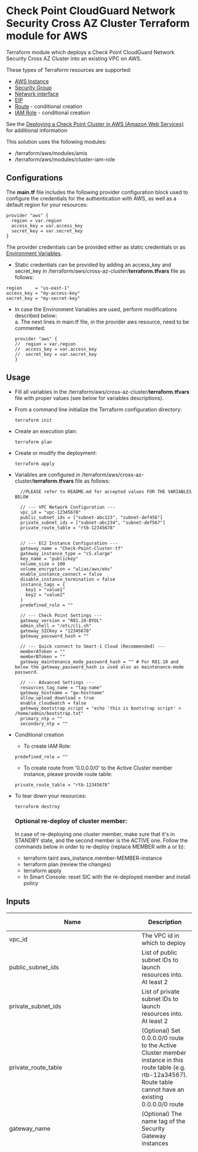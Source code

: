 # Check Point CloudGuard Network Security Cross AZ Cluster Terraform module for AWS

Terraform module which deploys a Check Point CloudGuard Network Security Cross AZ Cluster into an existing VPC on AWS.

These types of Terraform resources are supported:
* [AWS Instance](https://www.terraform.io/docs/providers/aws/r/instance.html)
* [Security Group](https://www.terraform.io/docs/providers/aws/r/security_group.html)
* [Network interface](https://www.terraform.io/docs/providers/aws/r/network_interface.html)
* [EIP](https://www.terraform.io/docs/providers/aws/r/eip.html)
* [Route](https://www.terraform.io/docs/providers/aws/r/route.html) - conditional creation
* [IAM Role](https://www.terraform.io/docs/providers/aws/r/iam_role.html) - conditional creation

See the [Deploying a Check Point Cluster in AWS (Amazon Web Services)](https://sc1.checkpoint.com/documents/IaaS/WebAdminGuides/EN/CP_CloudGuard_for_AWS_Cross_AZ_Cluster/Default.htm) for additional information

This solution uses the following modules:
- /terraform/aws/modules/amis
- /terraform/aws/modules/cluster-iam-role


## Configurations

The **main.tf** file includes the following provider configuration block used to configure the credentials for the authentication with AWS, as well as a default region for your resources:
```
provider "aws" {
  region = var.region
  access_key = var.access_key
  secret_key = var.secret_key
}
```
The provider credentials can be provided either as static credentials or as [Environment Variables](https://registry.terraform.io/providers/hashicorp/aws/latest/docs#environment-variables).
- Static credentials can be provided by adding an access_key and secret_key in /terraform/aws/cross-az-cluster/**terraform.tfvars** file as follows:
```
region     = "us-east-1"
access_key = "my-access-key"
secret_key = "my-secret-key"
```
- In case the Environment Variables are used, perform modifications described below:<br/>
  a. The next lines in main.tf file, in the provider aws resource, need to be commented:
  ```
  provider "aws" {
  //  region = var.region
  //  access_key = var.access_key
  //  secret_key = var.secret_key
  }
  ```

## Usage
- Fill all variables in the /terraform/aws/cross-az-cluster/**terraform.tfvars** file with proper values (see below for variables descriptions).
- From a command line initialize the Terraform configuration directory:
    ```
    terraform init
    ```
- Create an execution plan:
    ```
    terraform plan
    ```
- Create or modify the deployment:
    ```
    terraform apply
    ```
  
- Variables are configured in /terraform/aws/cross-az-cluster/**terraform.tfvars** file as follows:

  ```
    //PLEASE refer to README.md for accepted values FOR THE VARIABLES BELOW

    // --- VPC Network Configuration ---
    vpc_id = "vpc-12345678"
    public_subnet_ids = ["subnet-abc123", "subnet-def456"]
    private_subnet_ids = ["subnet-abc234", "subnet-def567"]
    private_route_table = "rtb-12345678"
  

    // --- EC2 Instance Configuration ---
    gateway_name = "Check-Point-Cluster-tf"
    gateway_instance_type = "c5.xlarge"
    key_name = "publickey"
    volume_size = 100
    volume_encryption = "alias/aws/ebs"
    enable_instance_connect = false
    disable_instance_termination = false
    instance_tags = {
      key1 = "value1"
      key2 = "value2"
    }
    predefined_role = ""

    // --- Check Point Settings ---
    gateway_version = "R81.20-BYOL"
    admin_shell = "/etc/cli.sh"
    gateway_SICKey = "12345678"
    gateway_password_hash = ""
  
    // --- Quick connect to Smart-1 Cloud (Recommended) ---
    memberAToken = ""
    memberBToken = ""
    gateway_maintenance_mode_password_hash = "" # For R81.10 and below the gateway_password_hash is used also as maintenance-mode password.

    // --- Advanced Settings ---
    resources_tag_name = "tag-name"
    gateway_hostname = "gw-hostname"
    allow_upload_download = true
    enable_cloudwatch = false
    gateway_bootstrap_script = "echo 'this is bootstrap script' > /home/admin/bootstrap.txt"
    primary_ntp = ""
    secondary_ntp = ""
  ```

- Conditional creation
  - To create IAM Role:
  ```
  predefined_role = ""
  ```
  - To create route from '0.0.0.0/0' to the Active Cluster member instance, please provide route table:
  ```
  private_route_table = "rtb-12345678"
  ```
- To tear down your resources:
    ```
    terraform destroy
    ```
  ### Optional re-deploy of cluster member:
  In case of re-deploying one cluster member, make sure that it's in STANDBY state, and the second member is the ACTIVE one.
  Follow the commands below in order to re-deploy (replace MEMBER with a or b):
  - terraform taint aws_instance.member-MEMBER-instance
  - terraform plan (review the changes)
  - terraform apply
  - In Smart Console: reset SIC with the re-deployed member and install policy

## Inputs
| Name                         | Description                                                                                                                                                                                                              | Type         | Allowed values                                                                                                                                                                                                                                                                                                                                                                                                                                                                                                                                                                                                                                                                                                                                                                                                                                                                                                                                                                                                                                                                                                                                                                                                                                                                                                                                                                                                                                                                                                                                                                                                                                                                                                                                                                                                                                                                                                                                                                                                                                                                                     | Default                | Required |
|------------------------------|--------------------------------------------------------------------------------------------------------------------------------------------------------------------------------------------------------------------------|--------------|----------------------------------------------------------------------------------------------------------------------------------------------------------------------------------------------------------------------------------------------------------------------------------------------------------------------------------------------------------------------------------------------------------------------------------------------------------------------------------------------------------------------------------------------------------------------------------------------------------------------------------------------------------------------------------------------------------------------------------------------------------------------------------------------------------------------------------------------------------------------------------------------------------------------------------------------------------------------------------------------------------------------------------------------------------------------------------------------------------------------------------------------------------------------------------------------------------------------------------------------------------------------------------------------------------------------------------------------------------------------------------------------------------------------------------------------------------------------------------------------------------------------------------------------------------------------------------------------------------------------------------------------------------------------------------------------------------------------------------------------------------------------------------------------------------------------------------------------------------------------------------------------------------------------------------------------------------------------------------------------------------------------------------------------------------------------------------------------------|------------------------|----------|
| vpc_id                       | The VPC id in which to deploy                                                                                                                                                                                            | string       | n/a                                                                                                                                                                                                                                                                                                                                                                                                                                                                                                                                                                                                                                                                                                                                                                                                                                                                                                                                                                                                                                                                                                                                                                                                                                                                                                                                                                                                                                                                                                                                                                                                                                                                                                                                                                                                                                                                                                                                                                                                                                                                                                | n/a                    | yes      |
| public_subnet_ids            | List of public subnet IDs to launch resources into. At least 2                                                                                                                                                           | list(string) | n/a                                                                                                                                                                                                                                                                                                                                                                                                                                                                                                                                                                                                                                                                                                                                                                                                                                                                                                                                                                                                                                                                                                                                                                                                                                                                                                                                                                                                                                                                                                                                                                                                                                                                                                                                                                                                                                                                                                                                                                                                                                                                                                | n/a                    | yes      |
| private_subnet_ids           | List of private subnet IDs to launch resources into. At least 2                                                                                                                                                          | list(string) | n/a                                                                                                                                                                                                                                                                                                                                                                                                                                                                                                                                                                                                                                                                                                                                                                                                                                                                                                                                                                                                                                                                                                                                                                                                                                                                                                                                                                                                                                                                                                                                                                                                                                                                                                                                                                                                                                                                                                                                                                                                                                                                                                | n/a                    | yes      |  |
| private_route_table          | (Optional) Set 0.0.0.0/0 route to the Active Cluster member instance in this route table (e.g. rtb-12a34567). Route table cannot have an existing 0.0.0.0/0 route                                                        | string       | n/a                                                                                                                                                                                                                                                                                                                                                                                                                                                                                                                                                                                                                                                                                                                                                                                                                                                                                                                                                                                                                                                                                                                                                                                                                                                                                                                                                                                                                                                                                                                                                                                                                                                                                                                                                                                                                                                                                                                                                                                                                                                                                                | ""                     | no       |
| gateway_name                 | (Optional) The name tag of the Security Gateway instances                                                                                                                                                                | string       | n/a                                                                                                                                                                                                                                                                                                                                                                                                                                                                                                                                                                                                                                                                                                                                                                                                                                                                                                                                                                                                                                                                                                                                                                                                                                                                                                                                                                                                                                                                                                                                                                                                                                                                                                                                                                                                                                                                                                                                                                                                                                                                                                | Check-Point-Cluster-tf | no       |
| gateway_instance_type        | The instance type of the Security Gateways                                                                                                                                                                               | string       | - c4.large <br/> - c4.xlarge <br/> - c5.large <br/> - c5.xlarge <br/> - c5.2xlarge <br/> - c5.4xlarge <br/> - c5.9xlarge <br/> - c5.12xlarge <br/> - c5.18xlarge <br/> - c5.24xlarge <br/> - c5n.large <br/> - c5n.xlarge <br/> - c5n.2xlarge <br/> - c5n.4xlarge <br/> - c5n.9xlarge <br/> - c5n.18xlarge <br/> - c5d.large <br/> - c5d.xlarge <br/> - c5d.2xlarge <br/> - c5d.4xlarge <br/> - c5d.9xlarge <br/> - c5d.12xlarge <br/>  - c5d.18xlarge <br/>  - c5d.24xlarge <br/> - m5.large <br/> - m5.xlarge <br/> - m5.2xlarge <br/> - m5.4xlarge <br/> - m5.8xlarge <br/> - m5.12xlarge <br/> - m5.16xlarge <br/> - m5.24xlarge <br/> - m6i.large <br/> - m6i.xlarge <br/> - m6i.2xlarge <br/> - m6i.4xlarge <br/> - m6i.8xlarge <br/> - m6i.12xlarge <br/> - m6i.16xlarge <br/> - m6i.24xlarge <br/> - m6i.32xlarge <br/> - c6i.large <br/> - c6i.xlarge <br/> - c6i.2xlarge <br/> - c6i.4xlarge <br/> - c6i.8xlarge <br/> - c6i.12xlarge <br/> - c6i.16xlarge <br/> - c6i.24xlarge <br/> - c6i.32xlarge <br/> - c6in.large <br/> - c6in.xlarge <br/> - c6in.2xlarge <br/> - c6in.4xlarge <br/> - c6in.8xlarge <br/> - c6in.12xlarge <br/> - c6in.16xlarge <br/> - c6in.24xlarge <br/> - c6in.32xlarge <br/> - r5.large <br/> - r5.xlarge <br/> - r5.2xlarge <br/> - r5.4xlarge <br/> - r5.8xlarge <br/> - r5.12xlarge <br/> - r5.16xlarge <br/> - r5.24xlarge <br/> - r5a.large <br/> - r5a.xlarge <br/> - r5a.2xlarge <br/> - r5a.4xlarge <br/> - r5a.8xlarge <br/> - r5a.12xlarge <br/> - r5a.16xlarge <br/> - r5a.24xlarge <br/> - r5b.large <br/> - r5b.xlarge <br/> - r5b.2xlarge <br/> - r5b.4xlarge <br/> - r5b.8xlarge <br/> - r5b.12xlarge <br/> - r5b.16xlarge <br/> - r5b.24xlarge <br/> - r5n.large <br/> - r5n.xlarge <br/> - r5n.2xlarge <br/> - r5n.4xlarge <br/> - r5n.8xlarge <br/> - r5n.12xlarge <br/> - r5n.16xlarge <br/> - r5n.24xlarge <br/> - r6i.large <br/> - r6i.xlarge <br/> - r6i.2xlarge <br/> - r6i.4xlarge <br/> - r6i.8xlarge <br/> - r6i.12xlarge <br/> - r6i.16xlarge <br/> - r6i.24xlarge <br/> - r6i.32xlarge <br/> - m6a.large <br/> - m6a.xlarge <br/> - m6a.2xlarge  <br/> - m6a.4xlarge <br/> - m6a.8xlarge <br/> - m6a.12xlarge <br/> - m6a.16xlarge <br/> - m6a.24xlarge - m6a.32xlarge <br/> - m6a.48xlarge <br/> | c5.xlarge              | no       |
| key_name                     | The EC2 Key Pair name to allow SSH access to the instance                                                                                                                                                                | string       | n/a                                                                                                                                                                                                                                                                                                                                                                                                                                                                                                                                                                                                                                                                                                                                                                                                                                                                                                                                                                                                                                                                                                                                                                                                                                                                                                                                                                                                                                                                                                                                                                                                                                                                                                                                                                                                                                                                                                                                                                                                                                                                                                | n/a                    | yes      |
| volume_size                  | Root volume size (GB) - minimum 100                                                                                                                                                                                      | number       | n/a                                                                                                                                                                                                                                                                                                                                                                                                                                                                                                                                                                                                                                                                                                                                                                                                                                                                                                                                                                                                                                                                                                                                                                                                                                                                                                                                                                                                                                                                                                                                                                                                                                                                                                                                                                                                                                                                                                                                                                                                                                                                                                | 100                    | no       |
| volume_type                  | General Purpose SSD Volume Type                                                                                                                                                                                          | string       | - gp3 <br/> - gp2                                                                                                                                                                                                                                                                                                                                                                                                                                                                                                                                                                                                                                                                                                                                                                                                                                                                                                                                                                                                                                                                                                                                                                                                                                                                                                                                                                                                                                                                                                                                                                                                                                                                                                                                                                                                                                                                                                                                                                                                                                                                                  | gp3                    | no       |
| volume_encryption            | KMS or CMK key Identifier: Use key ID, alias or ARN. Key alias should be prefixed with 'alias/' (e.g. for KMS default alias 'aws/ebs' - insert 'alias/aws/ebs')                                                          | string       | n/a                                                                                                                                                                                                                                                                                                                                                                                                                                                                                                                                                                                                                                                                                                                                                                                                                                                                                                                                                                                                                                                                                                                                                                                                                                                                                                                                                                                                                                                                                                                                                                                                                                                                                                                                                                                                                                                                                                                                                                                                                                                                                                | alias/aws/ebs          | no       |
| enable_instance_connect      | Enable AWS Instance Connect. Supporting regions can be found [here](https://aws.amazon.com/about-aws/whats-new/2019/06/introducing-amazon-ec2-instance-connect/)                                                         | bool         | true/false                                                                                                                                                                                                                                                                                                                                                                                                                                                                                                                                                                                                                                                                                                                                                                                                                                                                                                                                                                                                                                                                                                                                                                                                                                                                                                                                                                                                                                                                                                                                                                                                                                                                                                                                                                                                                                                                                                                                                                                                                                                                                         | false                  | no       |
| disable_instance_termination | Prevents an instance from accidental termination. Note: Once this attribute is true terraform destroy won't work properly                                                                                                | bool         | true/false                                                                                                                                                                                                                                                                                                                                                                                                                                                                                                                                                                                                                                                                                                                                                                                                                                                                                                                                                                                                                                                                                                                                                                                                                                                                                                                                                                                                                                                                                                                                                                                                                                                                                                                                                                                                                                                                                                                                                                                                                                                                                         | false                  | no       |
| instance_tags                | (Optional) A map of tags as key=value pairs. All tags will be added to the Gateway EC2 Instances                                                                                                                         | map(string)  | n/a                                                                                                                                                                                                                                                                                                                                                                                                                                                                                                                                                                                                                                                                                                                                                                                                                                                                                                                                                                                                                                                                                                                                                                                                                                                                                                                                                                                                                                                                                                                                                                                                                                                                                                                                                                                                                                                                                                                                                                                                                                                                                                | {}                     | no       |
| predefined_role              | (Optional) A predefined IAM role to attach to the cluster profile                                                                                                                                                        | string       | n/a                                                                                                                                                                                                                                                                                                                                                                                                                                                                                                                                                                                                                                                                                                                                                                                                                                                                                                                                                                                                                                                                                                                                                                                                                                                                                                                                                                                                                                                                                                                                                                                                                                                                                                                                                                                                                                                                                                                                                                                                                                                                                                | ""                     | no       |
| gateway_version              | Gateway version and license                                                                                                                                                                                              | string       | - R81.20-BYOL <br/> - R81.20-PAYG-NGTP <br/> - R81.20-PAYG-NGTX                                                                                                                                                                                                                                                                                                                                                                                                                                                                                                                                                                                                                                                                                                                                                                                                                                                                                                                                                                                                                                                                                                                                                                                                                                                                                                                                                                                                                                                                                                                                                                                                                                                                                                                                                                                                                                                                                                                                                                                                                                    | R81.20-BYOL            | no       |
| admin_shell                  | Set the admin shell to enable advanced command line configuration                                                                                                                                                        | string       | - /etc/cli.sh <br/> - /bin/bash <br/> - /bin/csh <br/> - /bin/tcsh                                                                                                                                                                                                                                                                                                                                                                                                                                                                                                                                                                                                                                                                                                                                                                                                                                                                                                                                                                                                                                                                                                                                                                                                                                                                                                                                                                                                                                                                                                                                                                                                                                                                                                                                                                                                                                                                                                                                                                                                                                 | /etc/cli.sh            | no       |
| gateway_SICKey               | The Secure Internal Communication key for trusted connection between Check Point components. Choose a random string consisting of at least 8 alphanumeric characters                                                     | string       | n/a                                                                                                                                                                                                                                                                                                                                                                                                                                                                                                                                                                                                                                                                                                                                                                                                                                                                                                                                                                                                                                                                                                                                                                                                                                                                                                                                                                                                                                                                                                                                                                                                                                                                                                                                                                                                                                                                                                                                                                                                                                                                                                | "12345678"             | yes      |
| gateway_password_hash        | (Optional) Admin user's password hash (use command 'openssl passwd -6 PASSWORD' to get the PASSWORD's hash)                                                                                                              | string       | n/a                                                                                                                                                                                                                                                                                                                                                                                                                                                                                                                                                                                                                                                                                                                                                                                                                                                                                                                                                                                                                                                                                                                                                                                                                                                                                                                                                                                                                                                                                                                                                                                                                                                                                                                                                                                                                                                                                                                                                                                                                                                                                                | ""                     | no       |
| memberAToken                 | (Recommended) Quick connect to Smart-1 Cloud. Paste here the token copied from the Connect Gateway screen in Smart-1 Cloud portal. Follow the instructions in SK180501 to quickly connect this Gateway to Smart-1 Cloud. | string       | n/a                                                                                                                                                                                                                                                                                                                                                                                                                                                                                                                                                                                                                                                                                                                                                                                                                                                                                                                                                                                                                                                                                                                                                                                                                                                                                                                                                                                                                                                                                                                                                                                                                                                                                                                                                                                                                                                                                                                                                                                                                                                                                                | ""                     | no       |
| memberBToken                 | (Recommended) Quick connect to Smart-1 Cloud. Paste here the token copied from the Connect Gateway screen in Smart-1 Cloud portal. Follow the instructions in SK180501 to quickly connect this Gateway to Smart-1 Cloud. | string       | n/a                                                                                                                                                                                                                                                                                                                                                                                                                                                                                                                                                                                                                                                                                                                                                                                                                                                                                                                                                                                                                                                                                                                                                                                                                                                                                                                                                                                                                                                                                                                                                                                                                                                                                                                                                                                                                                                                                                                                                                                                                                                                                                | ""                     | no       |
| resources_tag_name           | (Optional) Name tag prefix of the resources                                                                                                                                                                              | string       | n/a                                                                                                                                                                                                                                                                                                                                                                                                                                                                                                                                                                                                                                                                                                                                                                                                                                                                                                                                                                                                                                                                                                                                                                                                                                                                                                                                                                                                                                                                                                                                                                                                                                                                                                                                                                                                                                                                                                                                                                                                                                                                                                | ""                     | no       |
| gateway_hostname             | (Optional) The host name will be appended with member-a/b accordingly. The name must not contain reserved words. For details, refer to sk40179.                                                                          | string       | n/a                                                                                                                                                                                                                                                                                                                                                                                                                                                                                                                                                                                                                                                                                                                                                                                                                                                                                                                                                                                                                                                                                                                                                                                                                                                                                                                                                                                                                                                                                                                                                                                                                                                                                                                                                                                                                                                                                                                                                                                                                                                                                                | ""                     | no       |
| allow_upload_download        | Automatically download Blade Contracts and other important data. Improve product experience by sending data to Check Point                                                                                               | bool         | true/false                                                                                                                                                                                                                                                                                                                                                                                                                                                                                                                                                                                                                                                                                                                                                                                                                                                                                                                                                                                                                                                                                                                                                                                                                                                                                                                                                                                                                                                                                                                                                                                                                                                                                                                                                                                                                                                                                                                                                                                                                                                                                         | true                   | no       |
| enable_cloudwatch            | Report Check Point specific CloudWatch metrics                                                                                                                                                                           | bool         | true/false                                                                                                                                                                                                                                                                                                                                                                                                                                                                                                                                                                                                                                                                                                                                                                                                                                                                                                                                                                                                                                                                                                                                                                                                                                                                                                                                                                                                                                                                                                                                                                                                                                                                                                                                                                                                                                                                                                                                                                                                                                                                                         | false                  | no       |
| gateway_bootstrap_script     | (Optional) Semicolon (;) separated commands to run on the initial boot                                                                                                                                                   | string       | n/a                                                                                                                                                                                                                                                                                                                                                                                                                                                                                                                                                                                                                                                                                                                                                                                                                                                                                                                                                                                                                                                                                                                                                                                                                                                                                                                                                                                                                                                                                                                                                                                                                                                                                                                                                                                                                                                                                                                                                                                                                                                                                                | ""                     | no       |
| primary_ntp                  | (Optional) The IPv4 addresses of Network Time Protocol primary server                                                                                                                                                    | string       | n/a                                                                                                                                                                                                                                                                                                                                                                                                                                                                                                                                                                                                                                                                                                                                                                                                                                                                                                                                                                                                                                                                                                                                                                                                                                                                                                                                                                                                                                                                                                                                                                                                                                                                                                                                                                                                                                                                                                                                                                                                                                                                                                | 169.254.169.123        | no       |
| secondary_ntp                | (Optional) The IPv4 addresses of Network Time Protocol secondary server                                                                                                                                                  | string       | n/a                                                                                                                                                                                                                                                                                                                                                                                                                                                                                                                                                                                                                                                                                                                                                                                                                                                                                                                                                                                                                                                                                                                                                                                                                                                                                                                                                                                                                                                                                                                                                                                                                                                                                                                                                                                                                                                                                                                                                                                                                                                                                                | 0.pool.ntp.org         | no       |
| gateway_maintenance_mode_password_hash | (optional) Check Point recommends setting Admin user's password and maintenance-mode password for recovery purposes. For R81.10 and below the Admin user's password is used also as maintenance-mode password. (To generate a password hash use the command 'grub2-mkpasswd-pbkdf2' on Linux and paste it here).  | string       | n/a                                                                                                                                                                                                                                                                                                                                                                                                                                                                                                                                                                                                                                                                                                                                                                                                                                                                                                                                                                                                                                                                                                                                                                                                                                                                                                                                                                                                                                                                                                                                                                                                                                                                                                                                                                                                                                                                                                                                                                                                                                                                                                                                                                                                                                                                    | ""                     | no       |


## Outputs
| Name               | Description                                                  |
|--------------------|--------------------------------------------------------------|
| ami_id             | The ami id of the deployed Security Cross AZ Cluster members |
| cluster_public_ip  | The public address of the cluster                            |
| member_a_public_ip | The public address of member A                               |
| member_b_public_ip | The public address of member B                               |
| member_a_ssh       | SSH command to member A                                      |
| member_b_ssh       | SSH command to member B                                      |
| member_a_url       | URL to the member A portal                                   |
| member_b_url       | URL to the member B portal                                   |

## Revision History
In order to check the template version, please refer to [sk116585](https://supportcenter.checkpoint.com/supportcenter/portal?eventSubmit_doGoviewsolutiondetails=&solutionid=sk116585)

| Template Version | Description                                                                                                   |
|------------------|---------------------------------------------------------------------------------------------------------------|
| 20221123         | First release of Check Point Security Cross AZ Cluster Terraform module for AWS                               |
| 20221123         | Changed default version and added instances types                                                             |
| 20221123         | R81.20 version support                                                                                        |
| 20230411         | - Improved deployment experience for gateways and clusters managed by Smart-1 Cloud<br/>- Multiple VIPs support for Cross Availability Zone Cluster. For more details refer to the [Cross Availability Zone Cluster for AWS R81.20 Administration Guide](https://sc1.checkpoint.com/documents/IaaS/WebAdminGuides/EN/CP_CloudGuard_for_AWS_Cross_AZ_Cluster/Content/Topics-AWS-CrossAZ-Cluster-AG/Check-Point-CloudGuard-for-AWS.htm) -> "Deploying Cross AZ Cluster with multiple VIPs" section.                                    |
| 20230503         | Smart-1 Cloud token validation                                                                                |
| 20230521         | - Change default shell for the admin user to /etc/cli.sh<br/>- Add description for reserved words in hostname |
| 20230806         | Add support for c6in instance type                                                                            |
| 20230914         | Add support for maintenance mode password                                                                     |
| 20230923         | Add support for C5d instance type                                                                             |
| 20231012         | Update AWS Terraform provider version to 5.20.1                                                               |
| 20240304         | Add x-chkp-cluster-ips, x-chkp-member-ips tags to cluster members                                             |
## License

This project is licensed under the MIT License - see the [LICENSE](../../../cross-az/LICENSE) file for details
